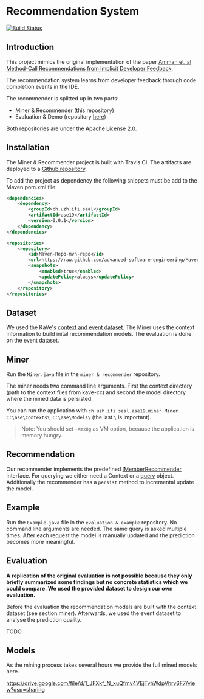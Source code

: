 # Recommendation System

[![Build Status](https://travis-ci.org/advanced-software-engineering/Miner-Recommender.svg?branch=master)](https://travis-ci.org/advanced-software-engineering/Miner-Recommender)

## Introduction

This project mimics the original implementation of the paper [Amman et. al Method-Call Recommendations from Implicit Developer Feedback](https://doi.org/10.1145/2593728.2593730).

The recommendation system learns from developer feedback through code completion events in the IDE. 

The recommender is splitted up in two parts:

- Miner & Recommender (this repository)
- Evaluation & Demo (repository [here](https://github.com/advanced-software-engineering/Evaluation-Examples))

Both repositories are under the Apache License 2.0.

## Installation

The Miner & Recommender project is built with Travis CI. The artifacts are deployed to a [Github repository](https://github.com/advanced-software-engineering/Maven-Repo).

To add the project as dependency the following snippets must be add to the Maven pom.xml file:

```xml
<dependencies>
    <dependency>
        <groupId>ch.uzh.ifi.seal</groupId>
        <artifactId>ase19</artifactId>
        <version>0.0.1</version>
    </dependency>
</dependencies>

<repositories>
    <repository>
        <id>Maven-Repo-mvn-repo</id>
        <url>https://raw.github.com/advanced-software-engineering/Maven-Repo/mvn-repo/</url>
        <snapshots>
            <enabled>true</enabled>
            <updatePolicy>always</updatePolicy>
        </snapshots>
    </repository>
</repositories>
```

## Dataset

We used the KaVe's [context and event dataset](http://www.kave.cc/datasets). The Miner uses the context information to build inital recommendation models. The evaluation is done on the event dataset.

## Miner

Run the `Miner.java` file in the `miner & recommender` repository.

The miner needs two command line arguments. First the context directory (path to the context files from kave-cc) and second the model directory where the mined data is persisted.

You can run the application with `ch.uzh.ifi.seal.ase19.miner.Miner C:\ase\Contexts\ C:\ase\Models\` (the last `\` is important).

> Note: You should set `-Xmx8g` as VM option, because the application is memory hungry.

## Recommendation

Our recommender implements the predefined [IMemberRecommender](https://github.com/kave-cc/java-cc-kave/blob/master/cc.kave.rsse.calls/src/main/java/cc/kave/rsse/calls/IMemberRecommender.java) interface. For querying we either need a Context  or a [query](https://github.com/advanced-software-engineering/Miner-Recommender/blob/master/src/main/java/ch/uzh/ifi/seal/ase19/core/models/Query.java) object. Additionally the recommender has a `persist` method to incremental update the model.

## Example

Run the `Example.java` file in the `evaluation & example` repository. No command line arguments are needed. The same query is asked multiple times. After each request the model is manually updated and the prediction becomes more meaningful.

## Evaluation 

__A replication of the original evaluation is not possible because they only briefly summarized some findings but no concrete statistics which we could compare. We used the provided dataset to design our own evaluation.__

Before the evaluation the recommendation models are built with the context dataset (see section miner). Afterwards, we used the  event dataset to analyse the prediction quality. 

TODO

## Models

As the mining process takes several hours we provide the full mined models here.

https://drive.google.com/file/d/1_JFXkf_N_xuQfmv4VEjTvhWdpVhrv6F7/view?usp=sharing
